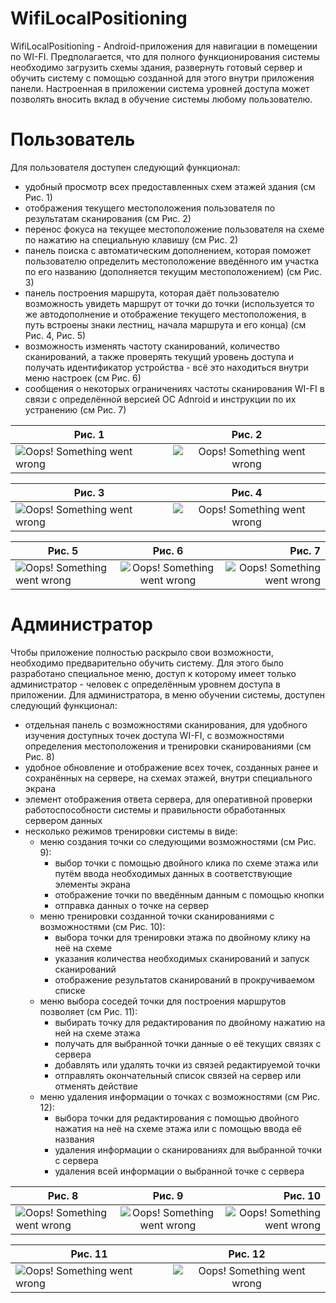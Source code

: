 # WifiLocalPositioning

WifiLocalPositioning - Android-приложения для навигации в помещении по WI-FI. Предполагается, что для полного функционирования системы необходимо загрузить схемы здания, развернуть готовый сервер и обучить систему с помощью созданной для этого внутри приложения панели. Настроенная в приложении система уровней доступа может позволять вносить вклад в обучение системы любому пользователю.

# Пользователь

Для пользователя доступен следующий функционал:
- удобный просмотр всех предоставленных схем этажей здания (см Рис. 1)
- отображения текущего местоположения пользователя по результатам сканирования (см Рис. 2)
- перенос фокуса на текущее местоположение пользователя на схеме по нажатию на специальную клавишу (см Рис. 2)
- панель поиска с автоматическим дополнением, которая поможет пользователю определить местоположение введённого им участка по его названию (дополняется текущим местоположением) (см Рис. 3)
- панель построения маршрута, которая даёт пользователю возможность увидеть маршрут от точки до точки (используется то же автодополнение и отображение текущего местоположения, в путь встроены знаки лестниц, начала маршрута и его конца) (см Рис. 4, Рис. 5)
- возможность изменять частоту сканирований, количество сканирований, а также проверять текущий уровень доступа и получать идентификатор устройства - всё это находиться внутри меню настроек (см Рис. 6)
- сообщения о некоторых ограничениях частоты сканирования WI-FI в связи с определённой версией OC Adnroid и инструкции по их устранению  (см Рис. 7)

| Рис. 1 | Рис. 2 |
|----------------|:----------------:|
| ![Oops! Something went wrong](https://github.com/mrkiriss/WifiLocalPositioning/blob/main/img_demo/screen.jpg)|![Oops! Something went wrong](https://github.com/mrkiriss/WifiLocalPositioning/blob/main/img_demo/current_location.jpg) |

| Рис. 3 | Рис. 4 |
|----------------|:----------------:|
| ![Oops! Something went wrong](https://github.com/mrkiriss/WifiLocalPositioning/blob/main/img_demo/autocomplete.jpg) |![Oops! Something went wrong](https://github.com/mrkiriss/WifiLocalPositioning/blob/main/img_demo/route_with_start.jpg) |

| Рис. 5 | Рис. 6 | Рис. 7 |
|----------------|:----------------:|----------------:|
| ![Oops! Something went wrong](https://github.com/mrkiriss/WifiLocalPositioning/blob/main/img_demo/route_with_end.jpg) |![Oops! Something went wrong](https://github.com/mrkiriss/WifiLocalPositioning/blob/main/img_demo/settings.png) | ![Oops! Something went wrong](https://github.com/mrkiriss/WifiLocalPositioning/blob/main/img_demo/abilities_message.jpg) |
# Администратор

Чтобы приложение полностью раскрыло свои возможности, необходимо предварительно обучить систему. Для этого было разработано специальное меню, доступ к которому имеет только администратор - человек с определённым уровнем доступа в приложении.
Для администратора, в меню обучении системы, доступен следующий функционал:
- отдельная панель с возможностями сканирования, для удобного изучения доступных точек доступа WI-FI, с возможностями определения местоположения и тренировки сканированиями (см Рис. 8)
- удобное обновление и отображение всех точек, созданных ранее и сохранённых на сервере, на схемах этажей, внутри специального экрана
- элемент отображения ответа сервера, для оперативной проверки работоспособности системы и правильности обработанных сервером данных
- несколько режимов тренировки системы в виде:
  - меню создания точки со следующими возможностями (см Рис. 9):
    - выбор точки с помощью двойного клика по схеме этажа или путём ввода необходимых данных в соответствующие элементы экрана
    - отображение точки по введённым данным с помощью кнопки
    - отправка данных о точке на сервер
  - меню тренировки созданной точки сканированиями с возможностями (см Рис. 10):
    - выбора точки для тренировки этажа по двойному клику на неё на схеме
    - указания количества необходимых сканирований и запуск сканирований
    - отображение результатов сканирований в прокручиваемом списке
  - меню выбора соседей точки для построения маршрутов позволяет (см Рис. 11):
    - выбирать точку для редактирования по двойному нажатию на ней на схеме этажа
    - получать для выбранной точки данные о её текущих связях с сервера
    - добавлять или удалять точки из связей редактируемой точки
    - отправлять окончательный список связей на сервер или отменять действие
  - меню удаления информации о точках с возможностями (см Рис. 12):
    - выбора точки для редактирования с помощью двойного нажатия на неё на схеме этажа или с помощью ввода её названия
    - удаления информации о сканированиях для выбранной точки с сервера
    - удаления всей информации о выбранной точке с сервера

| Рис. 8 | Рис. 9 | Рис. 10 |
|----------------|:----------------:|----------------:|
| ![Oops! Something went wrong](https://github.com/mrkiriss/WifiLocalPositioning/blob/main/img_demo/scanning%2B_menu.jpg) |![Oops! Something went wrong](https://github.com/mrkiriss/WifiLocalPositioning/blob/main/img_demo/add_information_menu.jpg) | ![Oops! Something went wrong](https://github.com/mrkiriss/WifiLocalPositioning/blob/main/img_demo/scanning_menu.jpg) |

| Рис. 11 | Рис. 12 |
|----------------|:----------------:|
| ![Oops! Something went wrong](https://github.com/mrkiriss/WifiLocalPositioning/blob/main/img_demo/connections_menu.jpg) |![Oops! Something went wrong](https://github.com/mrkiriss/WifiLocalPositioning/blob/main/img_demo/deleting_menu.jpg) |
